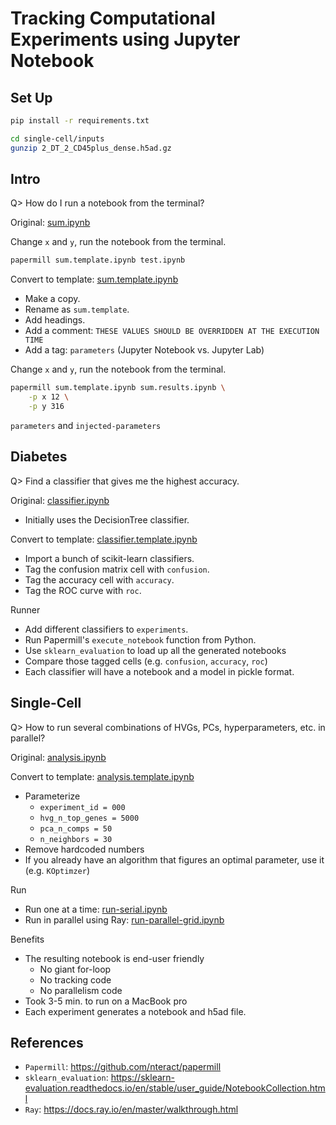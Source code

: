 # Tracking Computational Experiments using Jupyter Notebook

## Set Up

```bash
pip install -r requirements.txt
```

```bash
cd single-cell/inputs
gunzip 2_DT_2_CD45plus_dense.h5ad.gz
```

## Intro

Q> How do I run a notebook from the terminal?

Original: [sum.ipynb](intro/sum.ipynb)

Change `x` and `y`, run the notebook from the terminal.

```bash
papermill sum.template.ipynb test.ipynb
```

Convert to template: [sum.template.ipynb](intro/sum.template.ipynb)

- Make a copy.
- Rename as `sum.template`.
- Add headings.
- Add a comment: `THESE VALUES SHOULD BE OVERRIDDEN AT THE EXECUTION TIME`
- Add a tag: `parameters` (Jupyter Notebook vs. Jupyter Lab)

Change `x` and `y`, run the notebook from the terminal.

```bash
papermill sum.template.ipynb sum.results.ipynb \
    -p x 12 \
    -p y 316
```

`parameters` and `injected-parameters`

## Diabetes

Q> Find a classifier that gives me the highest accuracy.

Original: [classifier.ipynb](diabetes/classifier.ipynb)

- Initially uses the DecisionTree classifier.

Convert to template: [classifier.template.ipynb](diabetes/classifier.template.ipynb)

- Import a bunch of scikit-learn classifiers.
- Tag the confusion matrix cell with `confusion`.
- Tag the accuracy cell with `accuracy`.
- Tag the ROC curve with `roc`.

Runner

- Add different classifiers to `experiments`.
- Run Papermill's `execute_notebook` function from Python.
- Use `sklearn_evaluation` to load up all the generated notebooks
- Compare those tagged cells (e.g. `confusion`, `accuracy`, `roc`)
- Each classifier will have a notebook and a model in pickle format.

## Single-Cell

Q> How to run several combinations of HVGs, PCs, hyperparameters, etc. in parallel?

Original: [analysis.ipynb](single-cell/analysis.ipynb)

Convert to template: [analysis.template.ipynb](single-cell/analysis.template.ipynb)

- Parameterize
    - `experiment_id = 000`
    - `hvg_n_top_genes = 5000`
    - `pca_n_comps = 50`
    - `n_neighbors = 30`
- Remove hardcoded numbers
- If you already have an algorithm that figures an optimal parameter, use it (e.g. `KOptimzer`)

Run

- Run one at a time: [run-serial.ipynb](single-cell/run-serial.ipynb)
- Run in parallel using Ray: [run-parallel-grid.ipynb](single-cell/run-parallel-grid.ipynb)

Benefits

- The resulting notebook is end-user friendly
    - No giant for-loop
    - No tracking code
    - No parallelism code
- Took 3-5 min. to run on a MacBook pro
- Each experiment generates a notebook and h5ad file.

## References

- `Papermill`: https://github.com/nteract/papermill
- `sklearn_evaluation`: https://sklearn-evaluation.readthedocs.io/en/stable/user_guide/NotebookCollection.html
- `Ray`: https://docs.ray.io/en/master/walkthrough.html
